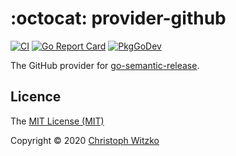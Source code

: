 # :octocat: provider-github
[![CI](https://github.com/go-semantic-release/provider-github/workflows/CI/badge.svg?branch=master)](https://github.com/go-semantic-release/provider-github/actions?query=workflow%3ACI+branch%3Amaster)
[![Go Report Card](https://goreportcard.com/badge/github.com/go-semantic-release/provider-github)](https://goreportcard.com/report/github.com/go-semantic-release/provider-github)
[![PkgGoDev](https://pkg.go.dev/badge/github.com/go-semantic-release/provider-github)](https://pkg.go.dev/github.com/go-semantic-release/provider-github)

The GitHub provider for [go-semantic-release](https://github.com/go-semantic-release/semantic-release).

## Licence

The [MIT License (MIT)](http://opensource.org/licenses/MIT)

Copyright © 2020 [Christoph Witzko](https://twitter.com/christophwitzko)
